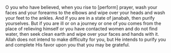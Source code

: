 O you who have believed, when you rise to [perform] prayer, wash your faces and
your forearms to the elbows and wipe over your heads and wash your feet to the
ankles. And if you are in a state of janabah, then purify yourselves. But if you
are ill or on a journey or one of you comes from the place of relieving himself
or you have contacted women and do not find water, then seek clean earth and
wipe over your faces and hands with it. Allah does not intend to make difficulty
for you, but He intends to purify you and complete His favor upon you that you
may be grateful.